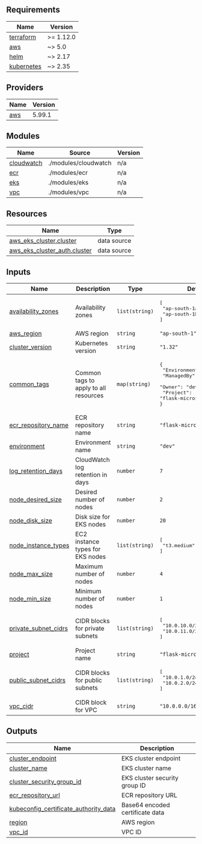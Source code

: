 ## Requirements

| Name | Version |
|------|---------|
| <a name="requirement_terraform"></a> [terraform](#requirement\_terraform) | >= 1.12.0 |
| <a name="requirement_aws"></a> [aws](#requirement\_aws) | ~> 5.0 |
| <a name="requirement_helm"></a> [helm](#requirement\_helm) | ~> 2.17 |
| <a name="requirement_kubernetes"></a> [kubernetes](#requirement\_kubernetes) | ~> 2.35 |

## Providers

| Name | Version |
|------|---------|
| <a name="provider_aws"></a> [aws](#provider\_aws) | 5.99.1 |

## Modules

| Name | Source | Version |
|------|--------|---------|
| <a name="module_cloudwatch"></a> [cloudwatch](#module\_cloudwatch) | ./modules/cloudwatch | n/a |
| <a name="module_ecr"></a> [ecr](#module\_ecr) | ./modules/ecr | n/a |
| <a name="module_eks"></a> [eks](#module\_eks) | ./modules/eks | n/a |
| <a name="module_vpc"></a> [vpc](#module\_vpc) | ./modules/vpc | n/a |

## Resources

| Name | Type |
|------|------|
| [aws_eks_cluster.cluster](https://registry.terraform.io/providers/hashicorp/aws/latest/docs/data-sources/eks_cluster) | data source |
| [aws_eks_cluster_auth.cluster](https://registry.terraform.io/providers/hashicorp/aws/latest/docs/data-sources/eks_cluster_auth) | data source |

## Inputs

| Name | Description | Type | Default | Required |
|------|-------------|------|---------|:--------:|
| <a name="input_availability_zones"></a> [availability\_zones](#input\_availability\_zones) | Availability zones | `list(string)` | <pre>[<br>  "ap-south-1a",<br>  "ap-south-1b"<br>]</pre> | no |
| <a name="input_aws_region"></a> [aws\_region](#input\_aws\_region) | AWS region | `string` | `"ap-south-1"` | no |
| <a name="input_cluster_version"></a> [cluster\_version](#input\_cluster\_version) | Kubernetes version | `string` | `"1.32"` | no |
| <a name="input_common_tags"></a> [common\_tags](#input\_common\_tags) | Common tags to apply to all resources | `map(string)` | <pre>{<br>  "Environment": "dev",<br>  "ManagedBy": "terraform",<br>  "Owner": "devops-team",<br>  "Project": "flask-microservice"<br>}</pre> | no |
| <a name="input_ecr_repository_name"></a> [ecr\_repository\_name](#input\_ecr\_repository\_name) | ECR repository name | `string` | `"flask-microservice"` | no |
| <a name="input_environment"></a> [environment](#input\_environment) | Environment name | `string` | `"dev"` | no |
| <a name="input_log_retention_days"></a> [log\_retention\_days](#input\_log\_retention\_days) | CloudWatch log retention in days | `number` | `7` | no |
| <a name="input_node_desired_size"></a> [node\_desired\_size](#input\_node\_desired\_size) | Desired number of nodes | `number` | `2` | no |
| <a name="input_node_disk_size"></a> [node\_disk\_size](#input\_node\_disk\_size) | Disk size for EKS nodes | `number` | `20` | no |
| <a name="input_node_instance_types"></a> [node\_instance\_types](#input\_node\_instance\_types) | EC2 instance types for EKS nodes | `list(string)` | <pre>[<br>  "t3.medium"<br>]</pre> | no |
| <a name="input_node_max_size"></a> [node\_max\_size](#input\_node\_max\_size) | Maximum number of nodes | `number` | `4` | no |
| <a name="input_node_min_size"></a> [node\_min\_size](#input\_node\_min\_size) | Minimum number of nodes | `number` | `1` | no |
| <a name="input_private_subnet_cidrs"></a> [private\_subnet\_cidrs](#input\_private\_subnet\_cidrs) | CIDR blocks for private subnets | `list(string)` | <pre>[<br>  "10.0.10.0/24",<br>  "10.0.11.0/24"<br>]</pre> | no |
| <a name="input_project"></a> [project](#input\_project) | Project name | `string` | `"flask-microservice"` | no |
| <a name="input_public_subnet_cidrs"></a> [public\_subnet\_cidrs](#input\_public\_subnet\_cidrs) | CIDR blocks for public subnets | `list(string)` | <pre>[<br>  "10.0.1.0/24",<br>  "10.0.2.0/24"<br>]</pre> | no |
| <a name="input_vpc_cidr"></a> [vpc\_cidr](#input\_vpc\_cidr) | CIDR block for VPC | `string` | `"10.0.0.0/16"` | no |

## Outputs

| Name | Description |
|------|-------------|
| <a name="output_cluster_endpoint"></a> [cluster\_endpoint](#output\_cluster\_endpoint) | EKS cluster endpoint |
| <a name="output_cluster_name"></a> [cluster\_name](#output\_cluster\_name) | EKS cluster name |
| <a name="output_cluster_security_group_id"></a> [cluster\_security\_group\_id](#output\_cluster\_security\_group\_id) | EKS cluster security group ID |
| <a name="output_ecr_repository_url"></a> [ecr\_repository\_url](#output\_ecr\_repository\_url) | ECR repository URL |
| <a name="output_kubeconfig_certificate_authority_data"></a> [kubeconfig\_certificate\_authority\_data](#output\_kubeconfig\_certificate\_authority\_data) | Base64 encoded certificate data |
| <a name="output_region"></a> [region](#output\_region) | AWS region |
| <a name="output_vpc_id"></a> [vpc\_id](#output\_vpc\_id) | VPC ID |
